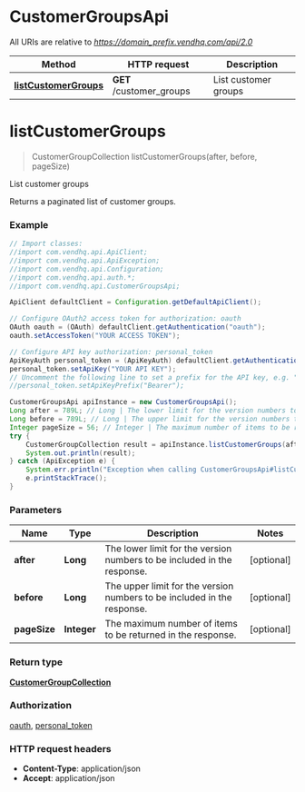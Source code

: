 # CustomerGroupsApi

All URIs are relative to *https://domain_prefix.vendhq.com/api/2.0*

Method | HTTP request | Description
------------- | ------------- | -------------
[**listCustomerGroups**](CustomerGroupsApi.md#listCustomerGroups) | **GET** /customer_groups | List customer groups


<a name="listCustomerGroups"></a>
# **listCustomerGroups**
> CustomerGroupCollection listCustomerGroups(after, before, pageSize)

List customer groups

Returns a paginated list of customer groups.

### Example
```java
// Import classes:
//import com.vendhq.api.ApiClient;
//import com.vendhq.api.ApiException;
//import com.vendhq.api.Configuration;
//import com.vendhq.api.auth.*;
//import com.vendhq.api.CustomerGroupsApi;

ApiClient defaultClient = Configuration.getDefaultApiClient();

// Configure OAuth2 access token for authorization: oauth
OAuth oauth = (OAuth) defaultClient.getAuthentication("oauth");
oauth.setAccessToken("YOUR ACCESS TOKEN");

// Configure API key authorization: personal_token
ApiKeyAuth personal_token = (ApiKeyAuth) defaultClient.getAuthentication("personal_token");
personal_token.setApiKey("YOUR API KEY");
// Uncomment the following line to set a prefix for the API key, e.g. "Bearer" (defaults to null)
//personal_token.setApiKeyPrefix("Bearer");

CustomerGroupsApi apiInstance = new CustomerGroupsApi();
Long after = 789L; // Long | The lower limit for the version numbers to be included in the response.
Long before = 789L; // Long | The upper limit for the version numbers to be included in the response.
Integer pageSize = 56; // Integer | The maximum number of items to be returned in the response.
try {
    CustomerGroupCollection result = apiInstance.listCustomerGroups(after, before, pageSize);
    System.out.println(result);
} catch (ApiException e) {
    System.err.println("Exception when calling CustomerGroupsApi#listCustomerGroups");
    e.printStackTrace();
}
```

### Parameters

Name | Type | Description  | Notes
------------- | ------------- | ------------- | -------------
 **after** | **Long**| The lower limit for the version numbers to be included in the response. | [optional]
 **before** | **Long**| The upper limit for the version numbers to be included in the response. | [optional]
 **pageSize** | **Integer**| The maximum number of items to be returned in the response. | [optional]

### Return type

[**CustomerGroupCollection**](CustomerGroupCollection.md)

### Authorization

[oauth](../README.md#oauth), [personal_token](../README.md#personal_token)

### HTTP request headers

 - **Content-Type**: application/json
 - **Accept**: application/json

